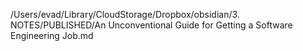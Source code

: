/Users/evad/Library/CloudStorage/Dropbox/obsidian/3. NOTES/PUBLISHED/An Unconventional Guide for Getting a Software Engineering Job.md